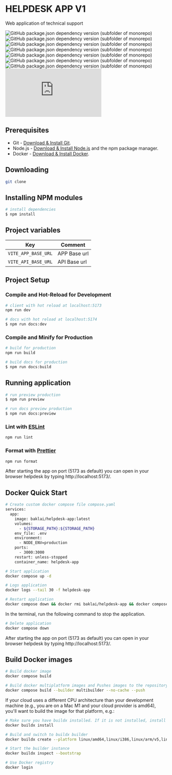 # HELPDESK APP V1

Web application of technical support

![GitHub package.json dependency version (subfolder of monorepo)](https://img.shields.io/github/package-json/dependency-version/baklai/helpdesk-app-v1/vue)
![GitHub package.json dependency version (subfolder of monorepo)](https://img.shields.io/github/package-json/dependency-version/baklai/helpdesk-app-v1/pinia)
![GitHub package.json dependency version (subfolder of monorepo)](https://img.shields.io/github/package-json/dependency-version/baklai/helpdesk-app-v1/vue-router)
![GitHub package.json dependency version (subfolder of monorepo)](https://img.shields.io/github/package-json/dependency-version/baklai/helpdesk-app-v1/vue-i18n)
![GitHub package.json dependency version (subfolder of monorepo)](https://img.shields.io/github/package-json/dependency-version/baklai/helpdesk-app-v1/primevue)
![GitHub package.json dependency version (subfolder of monorepo)](https://img.shields.io/github/package-json/dependency-version/baklai/helpdesk-app-v1/primeicons)
![GitHub package.json dependency version (subfolder of monorepo)](https://img.shields.io/github/package-json/dependency-version/baklai/helpdesk-app-v1/axios)
![GitHub package.json dependency version (subfolder of monorepo)](https://img.shields.io/github/package-json/dependency-version/baklai/helpdesk-app-v1/html2pdf.js)

## Prerequisites

- Git - [Download & Install Git](https://git-scm.com/downloads).
- Node.js - [Download & Install Node.js](https://nodejs.org/en/download/) and the npm package manager.
- Docker - [Download & Install Docker](https://docs.docker.com/engine/install/).

## Downloading

```bash
git clone
```

## Installing NPM modules

```bash
# install dependencies
$ npm install
```

## Project variables

| Key                 | Comment      |
| ------------------- | ------------ |
| `VITE_APP_BASE_URL` | APP Base url |
| `VITE_API_BASE_URL` | API Base url |

## Project Setup

### Compile and Hot-Reload for Development

```bash
# client with hot reload at localhost:5173
npm run dev
```

```bash
# docs with hot reload at localhost:5174
$ npm run docs:dev
```

### Compile and Minify for Production

```bash
# build for production
npm run build
```

```bash
# build docs for production
$ npm run docs:build
```

## Running application

```bash
# run preview production
$ npm run preview
```

```bash
# run docs preview production
$ npm run docs:preview
```

### Lint with [ESLint](https://eslint.org/)

```bash
npm run lint
```

### Format with [Prettier](https://prettier.io/)

```bash
npm run format
```

After starting the app on port (5173 as default) you can open
in your browser helpdesk by typing http://localhost:5173/.

## Docker Quick Start

```bash
# Create custom docker compose file compose.yaml
services:
  app:
    image: baklai/helpdesk-app:latest
    volumes:
      - ${STORAGE_PATH}:${STORAGE_PATH}
    env_file: .env
    environment:
      - NODE_ENV=production
    ports:
      - 3000:3000
    restart: unless-stopped
    container_name: helpdesk-app
```

```bash
# Start application
docker compose up -d
```

```bash
# Logs application
docker logs --tail 30 -f helpdesk-app
```

```bash
# Restart application
docker compose down && docker rmi baklai/helpdesk-app && docker compose up -d && docker logs -f helpdesk-app
```

In the terminal, run the following command to stop the application.

```bash
# Delete application
docker compose down
```

After starting the app on port (5173 as default) you can open
in your browser helpdesk by typing http://localhost:5173/.

## Build Docker images

```bash
# Build docker image
docker compose build

# Build docker multiplatform images and Pushes images to the repository
docker compose build --builder multibuilder --no-cache --push
```

If your cloud uses a different CPU architecture than your development
machine (e.g., you are on a Mac M1 and your cloud provider is amd64),
you'll want to build the image for that platform, e.g.:

```bash
# Make sure you have buildx installed. If it is not installed, install it as follows
docker buildx install

# Build and switch to buildx builder
docker buildx create --platform linux/amd64,linux/i386,linux/arm/v5,linux/arm/v6,linux/arm/v7,linux/arm64,linux/ppc64le,linux/s390x --name multibuilder --use

# Start the builder instance
docker buildx inspect --bootstrap
```

```bash
# Use Docker registry
docker login
```
